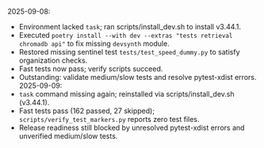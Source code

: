 2025-09-08:
- Environment lacked `task`; ran scripts/install_dev.sh to install v3.44.1.
- Executed `poetry install --with dev --extras "tests retrieval chromadb api"` to fix missing `devsynth` module.
- Restored missing sentinel test `tests/test_speed_dummy.py` to satisfy organization checks.
- Fast tests now pass; verify scripts succeed.
- Outstanding: validate medium/slow tests and resolve pytest-xdist errors.
2025-09-09:
- `task` command missing again; reinstalled via scripts/install_dev.sh (v3.44.1).
- Fast tests pass (162 passed, 27 skipped); `scripts/verify_test_markers.py` reports zero test files.
- Release readiness still blocked by unresolved pytest-xdist errors and unverified medium/slow tests.
